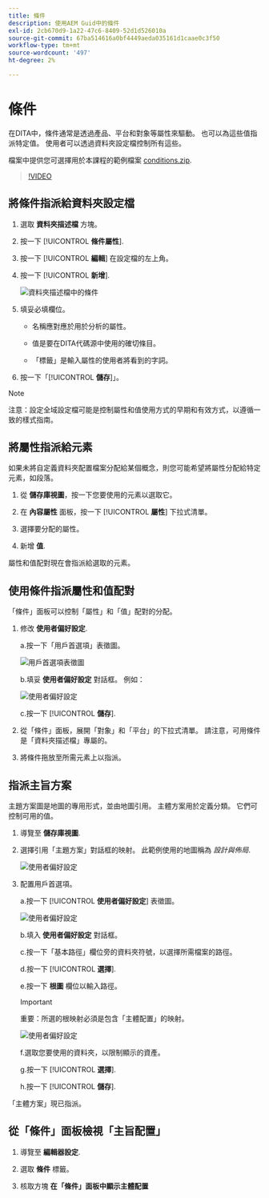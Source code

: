```yaml
---
title: 條件
description: 使用AEM Guid中的條件
exl-id: 2cb670d9-1a22-47c6-8409-52d1d526010a
source-git-commit: 67ba514616a0bf4449aeda035161d1caae0c3f50
workflow-type: tm+mt
source-wordcount: '497'
ht-degree: 2%

---
```


# 條件

在DITA中，條件通常是透過產品、平台和對象等屬性來驅動。 也可以為這些值指派特定值。 使用者可以透過資料夾設定檔控制所有這些。

檔案中提供您可選擇用於本課程的範例檔案 [conditions.zip](assets/conditions.zip).

>[!VIDEO](https://video.tv.adobe.com/v/342755?quality=12&learn=on)

## 將條件指派給資料夾設定檔

1. 選取 **資料夾描述檔** 方塊。

1. 按一下 [!UICONTROL **條件屬性**].

1. 按一下 [!UICONTROL **編輯**] 在設定檔的左上角。

1. 按一下 [!UICONTROL **新增**].

   ![資料夾描述檔中的條件](images/lesson-13/add-name.png)

1. 填妥必填欄位。

   - 名稱應對應於用於分析的屬性。

   - 值是要在DITA代碼源中使用的確切條目。

   - 「標籤」是輸入屬性的使用者將看到的字詞。

1. 按一下「[!UICONTROL **儲存**]」。

>[!NOTE]
>
>注意：設定全域設定檔可能是控制屬性和值使用方式的早期和有效方式，以遵循一致的樣式指南。

## 將屬性指派給元素

如果未將自定義資料夾配置檔案分配給某個概念，則您可能希望將屬性分配給特定元素，如段落。

1. 從 **儲存庫視圖**，按一下您要使用的元素以選取它。

1. 在 **內容屬性** 面板，按一下 [!UICONTROL **屬性**] 下拉式清單。

1. 選擇要分配的屬性。

1. 新增 **值**.

屬性和值配對現在會指派給選取的元素。

## 使用條件指派屬性和值配對

「條件」面板可以控制「屬性」和「值」配對的分配。

1. 修改 **使用者偏好設定**.

   a.按一下「用戶首選項」表徵圖。

   ![用戶首選項表徵圖](images/lesson-13/user-prefs-icon.png)

   b.填妥 **使用者偏好設定** 對話框。 例如：

   ![使用者偏好設定](images/lesson-13/user-preferences.png)

   c.按一下 [!UICONTROL **儲存**].

1. 從「條件」面板，展開「對象」和「平台」的下拉式清單。 請注意，可用條件是「資料夾描述檔」專屬的。

1. 將條件拖放至所需元素上以指派。

## 指派主旨方案

主題方案圖是地圖的專用形式，並由地圖引用。 主體方案用於定義分類。 它們可控制可用的值。

1. 導覽至 **儲存庫視圖**.

1. 選擇引用「主題方案」對話框的映射。 此範例使用的地圖稱為 _設計與佈局_.

   ![使用者偏好設定](images/lesson-13/subject-scheme-map.png)

1. 配置用戶首選項。

   a.按一下 [!UICONTROL **使用者偏好設定**] 表徵圖。

   ![使用者偏好設定](images/lesson-13/user-prefs-icon-2.png)

   b.填入 **使用者偏好設定** 對話框。

   c.按一下「基本路徑」欄位旁的資料夾符號，以選擇所需檔案的路徑。

   d.按一下 [!UICONTROL **選擇**].

   e.按一下 **根圖** 欄位以輸入路徑。

   >[!IMPORTANT]
   >
   >重要：所選的根映射必須是包含「主體配置」的映射。

   ![使用者偏好設定](images/lesson-13/user-preferences-2.png)

   f.選取您要使用的資料夾，以限制顯示的資產。

   g.按一下 [!UICONTROL **選擇**].

   h.按一下 [!UICONTROL **儲存**].

「主體方案」現已指派。

## 從「條件」面板檢視「主旨配置」

1. 導覽至 **編輯器設定**.

1. 選取 **條件** 標籤。

1. 核取方塊 **在「條件」面板中顯示主體配置**
